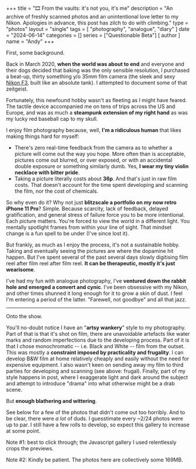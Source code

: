 +++
title = "🎞️ From the vaults: it's not you, it's me"
description = "An archive of freshly scanned photos and an unintentional love letter to my Nikon. Apologies in advance, this post has zilch to do with climbing."
type = "photos"
layout = "single"
tags = [
    "photography",
    "analogue",
    "diary"
]
date = "2024-06-14"
categories = []
series = ["Questionable Beta"]
[ author ]
  name = "Andy"
+++

First, some background. 

Back in March 2020, **when the world was about to end** and everyone and their dogs decided that baking was the only sensible resolution, I purchased a beat-up, thirty something y/o 35mm film camera (the sleek and sexy [Nikon F3](https://en.wikipedia.org/wiki/Nikon_F3), built like an absolute tank). I attempted to document some of that zeitgeist. 

Fortunately, this newfound hobby wasn't as fleeting as I might have feared. The tactile device accompanied me on tens of trips across the US and Europe, and was as much a **steampunk extension of my right hand** as was my lucky red baseball cap to my skull.

I enjoy film photography because, well, **I'm a ridiculous human** that likes making things hard for myself: 
* There's zero real-time feedback from the camera as to whether a picture will come out the way you hope. More often than is acceptable, pictures come out blurred, or over exposed, or with an accidental double exposure or something similarly dumb. Yes, **I wear my tiny violin necklace with bitter pride**. 
* Taking a picture literally costs about **36p**. And that's just in raw film costs. That doesn't account for the time spent developing and scanning the film, nor the cost of chemicals. 

So why even do it? Why not just **blitzscale a portfolio on my now retro iPhone 11 Pro**? Simple. Because scarcity, lack of feedback, delayed gratification, and general stress of failure force you to be more intentional. Each picture matters. You're forced to view the world in a different light. You mentally spotlight frames from within your line of sight. That mindset change is a fun spell to be under (I've since lost it).

But frankly, as much as I enjoy the process, it's not a sustainable hobby. Taking and eventually seeing the pictures are where the dopamine hit happen. But I've spent several of the past several days slowly digitising film reel after film reel after film reel. **It can be therapeutic, mostly it's just wearisome**. 

I've had my fun with analogue photography, I've **ventured down the rabbit hole and emerged a convert and cynic**. I've been obsessive with my Nikon, and other times shunned it long enough for it to grow a skin of dust. I feel I'm entering a period of the latter. "Farewell, not goodbye" and all that jazz. 

---

Onto the show. 

You'll no-doubt notice I have an "**artsy wankery**" style to my photography. Part of that is that it's shot on film, there are unavoidable artefacts like water marks and random imperfections due to the developing process. Part of it is that I chose monochromatic -- i.e. Black and White -- film from the outset. This was mostly a **constraint imposed by practicality and frugality**. I can develop B&W film at home relatively cheaply and easily without the need for expensive equipment. I also wasn't keen on sending away my film to third parties for developing and scanning (see above: frugal). Finally, part of my style happens in post, where I exaggerate light and dark around the subject and attempt to introduce "drama" into what otherwise might be a drab scene. 

But **enough blathering and wittering**. 

See below for a few of the photos that didn't come out too horribly. And to be clear, there were *a lot* of duds. I guesstimate every ~2/24 photos were up to par. I still have a few rolls to develop, so expect this gallery to increase at some point. 

Note #1: best to click through; the Javascript gallery I used relentlessly crops the previews. 

Note #2: Kindly be patient. The photos here are collectively some 169MB. 